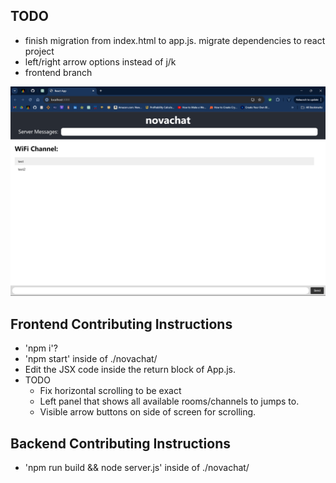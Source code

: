 ## TODO
- finish migration from index.html to app.js. migrate dependencies to react project
- left/right arrow options instead of j/k
- frontend branch

![Alt text](./novachat/public/homepagescreenshot.png)

## Frontend Contributing Instructions
- 'npm i'?
- 'npm start' inside of ./novachat/
- Edit the JSX code inside the return block of App.js.
- TODO
  - Fix horizontal scrolling to be exact
  - Left panel that shows all available rooms/channels to jumps to.
  - Visible arrow buttons on side of screen for scrolling.


## Backend Contributing Instructions
- 'npm run build && node server.js' inside of ./novachat/
